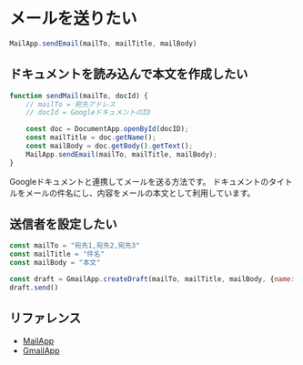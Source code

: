 # メールを送りたい

```js
MailApp.sendEmail(mailTo, mailTitle, mailBody)
```

## ドキュメントを読み込んで本文を作成したい

```js
function sendMail(mailTo, docId) {
    // mailTo = 宛先アドレス
    // docId = GoogleドキュメントのID

    const doc = DocumentApp.openById(docID);
    const mailTitle = doc.getName();
    const mailBody = doc.getBody().getText();
    MailApp.sendEmail(mailTo, mailTitle, mailBody);
}
```

Googleドキュメントと連携してメールを送る方法です。
ドキュメントのタイトルをメールの件名にし、内容をメールの本文として利用しています。

## 送信者を設定したい

```js
const mailTo = "宛先1,宛先2,宛先3"
const mailTitle = "件名"
const mailBody = "本文"

const draft = GmailApp.createDraft(mailTo, mailTitle, mailBody, {name: "名前"});
draft.send()
```

## リファレンス

- [MailApp](https://developers.google.com/apps-script/reference/mail/mail-app)
- [GmailApp](https://developers.google.com/apps-script/reference/gmail/gmail-app)
